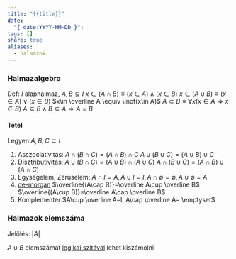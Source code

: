 ```yaml
---
title: "{{title}}"
date:
  "{ date:YYYY-MM-DD }":
tags: []
share: true
aliases:
  - halmazok
---
```

### Halmazalgebra

Def: $I$ alaphalmaz, $A, B \subseteq I$
$x\in (A\cap B) \equiv (x\in A)\land (x\in B)$
$x\in (A\cup B)\equiv (x\in A)\lor (x \in B)$
$x\in \overline A \equiv \lnot(x\in A)$
$A\subset B\equiv \forall x(x\in A \Rightarrow x\in B)$
$A\subseteq B \land B\subseteq A \Rightarrow A=B$

#### Tétel
Legyen $A,B,C \subset I$
1. Asszociativitás: 
$A\cap(B\cap C)=(A\cap B)\cap C$
$A\cup(B\cup C)=(A\cup B)\cup C$
2. Disztributivitás:
$A\cup(B\cap C)= (A\cup B)\cap (A\cup C)$
$A\cap(B\cup C)=(A\cap B)\cup (A\cap C)$
3. Egységelem, Zéruselem:
$A\cap I = A, A\cup I=I, A\cap \emptyset=\emptyset, A\cup \emptyset = A$
4. [de-morgan](./de-morgan.md)
$\overline{(A\cap B)}=\overline A\cup \overline B$
$\overline{(A\cup B)}=\overline A\cap \overline B$
5. Komplementer
$A\cup \overline A=I, A\cap \overline A= \emptyset$

### Halmazok elemszáma

Jelölés: $|A|$

$A\cup B$ elemszámát [logikai szitával](./logikai-szita.md) lehet kiszámolni